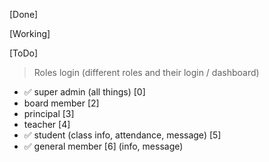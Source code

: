 [Done]

[Working]

[ToDo]
> Roles login (different roles and their login / dashboard)
- ✅ super admin (all things) [0]
- board member [2]
- principal [3]
- teacher [4]
- ✅ student (class info, attendance, message) [5]
- ✅ general member [6] (info, message)
